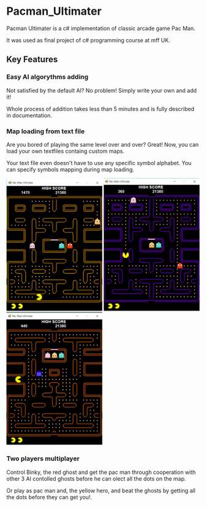 # Pacman_Ultimater
Pacman Ultimater is a c# implementation of classic arcade game Pac Man.

It was used as final project of c# programming course at mff UK.

## Key Features
### Easy AI algorythms adding

Not satisfied by the default AI? No problem! Simply write your own and add it!

Whole process of addition takes less than 5 minutes and is fully described in documentation.

### Map loading from text file

Are you bored of playing the same level over and over? Great! Now, you can load your own textfiles containg custom maps.

Your text file even doesn't have to use any specific symbol alphabet. You can specify symbols mapping during map loading.

<p>
  <img src="https://github.com/Fezzzi/Pacman_Ultimater/blob/master/Screen0.png" height="auto" width="250px">
  <img src="https://github.com/Fezzzi/Pacman_Ultimater/blob/master/Screen1.png" height="auto" width="250px">
  <img src="https://github.com/Fezzzi/Pacman_Ultimater/blob/master/Screen2.png" height="auto" width="250px">
</p>

### Two players multiplayer

Control Binky, the red ghost and get the pac man through cooperation with other 3 AI contolled ghosts before he can olect all the dots on the map.

Or play as pac man and, the yellow hero, and beat the ghosts by getting all the dots before they can get you!.
